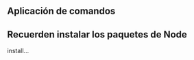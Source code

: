 ## Aplicación de comandos

Recuerden instalar los paquetes de Node
---------------------------------------
install...